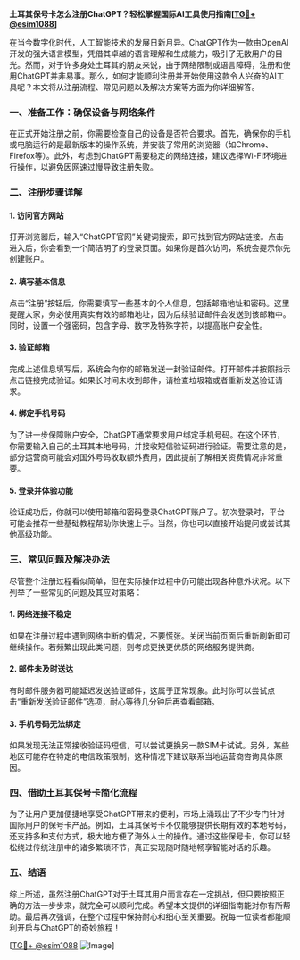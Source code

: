 **土耳其保号卡怎么注册ChatGPT？轻松掌握国际AI工具使用指南[[TG💪+ @esim1088](https://t.me/s/esim1088)]**

在当今数字化时代，人工智能技术的发展日新月异。ChatGPT作为一款由OpenAI开发的强大语言模型，凭借其卓越的语言理解和生成能力，吸引了无数用户的目光。然而，对于许多身处土耳其的朋友来说，由于网络限制或语言障碍，注册和使用ChatGPT并非易事。那么，如何才能顺利注册并开始使用这款令人兴奋的AI工具呢？本文将从注册流程、常见问题以及解决方案等方面为你详细解答。

### 一、准备工作：确保设备与网络条件

在正式开始注册之前，你需要检查自己的设备是否符合要求。首先，确保你的手机或电脑运行的是最新版本的操作系统，并安装了常用的浏览器（如Chrome、Firefox等）。此外，考虑到ChatGPT需要稳定的网络连接，建议选择Wi-Fi环境进行操作，以避免因网速过慢导致注册失败。

### 二、注册步骤详解

#### 1. 访问官方网站
打开浏览器后，输入“ChatGPT官网”关键词搜索，即可找到官方网站链接。点击进入后，你会看到一个简洁明了的登录页面。如果你是首次访问，系统会提示你先创建账户。

#### 2. 填写基本信息
点击“注册”按钮后，你需要填写一些基本的个人信息，包括邮箱地址和密码。这里提醒大家，务必使用真实有效的邮箱地址，因为后续验证邮件会发送到该邮箱中。同时，设置一个强密码，包含字母、数字及特殊字符，以提高账户安全性。

#### 3. 验证邮箱
完成上述信息填写后，系统会向你的邮箱发送一封验证邮件。打开邮件并按照指示点击链接完成验证。如果长时间未收到邮件，请检查垃圾箱或者重新发送验证请求。

#### 4. 绑定手机号码
为了进一步保障账户安全，ChatGPT通常要求用户绑定手机号码。在这个环节，你需要输入自己的土耳其本地号码，并接收短信验证码进行验证。需要注意的是，部分运营商可能会对国外号码收取额外费用，因此提前了解相关资费情况非常重要。

#### 5. 登录并体验功能
验证成功后，你就可以使用邮箱和密码登录ChatGPT账户了。初次登录时，平台可能会推荐一些基础教程帮助你快速上手。当然，你也可以直接开始提问或尝试其他高级功能。

### 三、常见问题及解决办法

尽管整个注册过程看似简单，但在实际操作过程中仍可能出现各种意外状况。以下列举了一些常见的问题及其应对策略：

#### 1. 网络连接不稳定
如果在注册过程中遇到网络中断的情况，不要慌张。关闭当前页面后重新刷新即可继续操作。若频繁出现此类问题，则考虑更换更优质的网络服务提供商。

#### 2. 邮件未及时送达
有时邮件服务器可能延迟发送验证邮件，这属于正常现象。此时你可以尝试点击“重新发送验证邮件”选项，耐心等待几分钟后再查看邮箱。

#### 3. 手机号码无法绑定
如果发现无法正常接收验证码短信，可以尝试更换另一款SIM卡试试。另外，某些地区可能存在特定的电信政策限制，这种情况下建议联系当地运营商咨询具体原因。

### 四、借助土耳其保号卡简化流程

为了让用户更加便捷地享受ChatGPT带来的便利，市场上涌现出了不少专门针对国际用户的保号卡产品。例如，土耳其保号卡不仅能够提供长期有效的本地号码，还支持多种支付方式，极大地方便了海外人士的操作。通过这些保号卡，你可以轻松绕过传统注册中的诸多繁琐环节，真正实现随时随地畅享智能对话的乐趣。

### 五、结语

综上所述，虽然注册ChatGPT对于土耳其用户而言存在一定挑战，但只要按照正确的方法一步步来，就完全可以顺利完成。希望本文提供的详细指南能对你有所帮助。最后再次强调，在整个过程中保持耐心和细心至关重要。祝每一位读者都能顺利开启与ChatGPT的奇妙旅程！

[[TG💪+ @esim1088](https://t.me/s/esim1088) ![Image](https://i.postimg.cc/4NQfJmqS/Snipaste-2025-05-13-00-14-12.png)]
